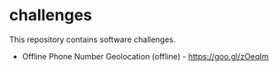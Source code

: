 # challenges

This repository contains software challenges.

* Offline Phone Number Geolocation (offline) - https://goo.gl/zOeqIm
